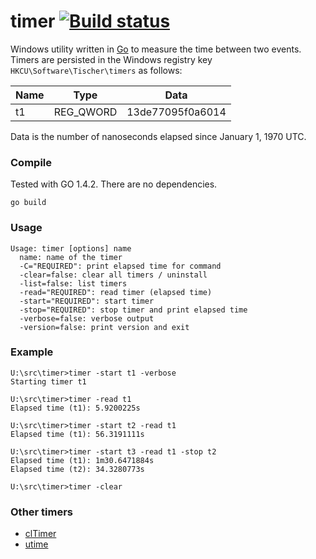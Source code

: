 ﻿# timer [![Build status](https://ci.appveyor.com/api/projects/status/au8q12tabnam2t9a?svg=true)](https://ci.appveyor.com/project/tischda/timer)

Windows utility written in [Go](https://www.golang.org) to measure the time between two events.
Timers are persisted in the Windows registry key
`HKCU\Software\Tischer\timers` as follows:

Name  | Type      | Data
----  | ----      | ----
t1    | REG_QWORD | 13de77095f0a6014

Data is the number of nanoseconds elapsed since January 1, 1970 UTC.

### Compile

Tested with GO 1.4.2. There are no dependencies.

~~~
go build
~~~

### Usage


~~~
Usage: timer [options] name
  name: name of the timer
  -C="REQUIRED": print elapsed time for command
  -clear=false: clear all timers / uninstall
  -list=false: list timers
  -read="REQUIRED": read timer (elapsed time)
  -start="REQUIRED": start timer
  -stop="REQUIRED": stop timer and print elapsed time
  -verbose=false: verbose output
  -version=false: print version and exit
~~~

### Example

~~~
U:\src\timer>timer -start t1 -verbose
Starting timer t1

U:\src\timer>timer -read t1
Elapsed time (t1): 5.9200225s

U:\src\timer>timer -start t2 -read t1
Elapsed time (t1): 56.3191111s

U:\src\timer>timer -start t3 -read t1 -stop t2
Elapsed time (t1): 1m30.6471884s
Elapsed time (t2): 34.3280773s

U:\src\timer>timer -clear
~~~

### Other timers

* [clTimer](http://www.cylog.org/tools/cmdline.jsp)
* [utime](http://www.rohitab.com/discuss/topic/38678-unix-time-on-windows/)
